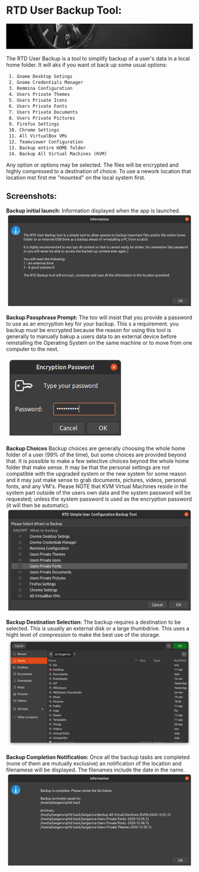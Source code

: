# RTD User Backup Tool:

![link](/modules/System_User_Backup.mod/Media_files/header-time.jpg "Tool User Backup")

The RTD User Backup is a tool to simplify backup of a user's data in a local home folder. 
It will aks if you want ot back up some usual options:

 	

~~~~
 1. Gnome Desktop Setings
 2. Gnome Credentials Manager
 3. Remmina Configuration 
 4. Users Private Themes 
 5. Users Private Icons 
 6. Users Private Fonts  
 7. Users Private Documents 
 8. Users Private Pictures 
 9. Firefox Settings 
 10. Chrome Settings  
 11. All VirtualBox VMs 
 12. Teamviewer Configuration 
 13. Backup entire HOME folder
 14. Backup All Virtual Machines (KVM)
~~~~

Any option or options may be selected. The files will be encrypted and highly compressed to a destination of choice. 
To use a nework location that location mst first me "mounted" on the local system first. 

## Screenshots:

**Backup initial launch:**
Information displayed when the app is launched. 
![link](/modules/System_User_Backup.mod/Media_files/Scr1-d.png "Tool Backup initial launch")

**Backup Passphrase Prompt:**
The too will insist that you provide a password to use as an encryption key for your backup. This s a requirement.
you backup must be encrypted because the reason for using this tool is generally to manually bakup a users data to an 
external device before reinstalling the Operating System on the same machine or to move from one computer to the next.

![link](/modules/System_User_Backup.mod/Media_files/Scr2-d.png "Tool Backup Passphrase Prompt")

**Backup Choices**
Backup choices are generally choosing the whole home folder of a user (99% of the time), but some choices are provided 
beyond that. It is possible to make a few selective choices beynod the whole home folder that make sense. It may be that the 
personal settings are not compatible with the upgraded system or the new system for some reason and it may just make sense to grab
documents, pictures, videos, personal fonts, and any VM's. Please NOTE that KVM Virtual Machines reside in the system part outside 
of the users own data and the system password will be requested; unless the system password is used as the encryption password (it will then be automatic).
![link](/modules/System_User_Backup.mod/Media_files/Scr3-d.png "Tool Backup Options")

**Backup Destination Selection:**
The backup requires a destination to be selected. This is usually an external disk or a large thumbdrive. This uses a hight level of
compression to make the best use of the storage. 
![link](/modules/System_User_Backup.mod/Media_files/Scr4-d.png "Tool Backup Destination Selection")

**Backup Completion Notification:**
Once all the backup tasks are completed (none of them are mutually exclusive) an notification of the location and filenamese 
will be displayed. The filenames include the date in the name. 
![link](/modules/System_User_Backup.mod/Media_files/Scr5-d.png "Tool Backup Completion Notification")

   

